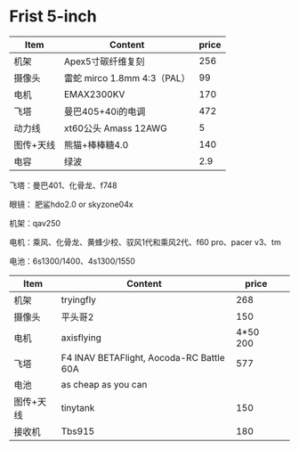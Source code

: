 # Frist 5-inch

| Item      | Content                     | price |
| --------- | --------------------------- | ----- |
| 机架      | Apex5寸碳纤维复刻           | 256   |
| 摄像头    | 雷蛇 mirco 1.8mm 4:3（PAL） | 99    |
| 电机      | EMAX2300KV                  | 170   |
| 飞塔      | 曼巴405+40i的电调           | 472   |
| 动力线    | xt60公头 Amass 12AWG        | 5     |
| 图传+天线 | 熊猫+棒棒糖4.0              | 140   |
| 电容      | 绿波                        | 2.9   |



飞塔：曼巴401、化骨龙、f748

眼镜： 肥鲨hdo2.0 or skyzone04x

机架：qav250

电机：乘风、化骨龙、黄蜂少校、驭风1代和乘风2代、f60 pro、pacer v3、tm

电池：6s1300/1400、4s1300/1550



























| Item      | Content                                  | price    |      |
| --------- | ---------------------------------------- | -------- | ---- |
| 机架      | tryingfly                                | 268      |      |
| 摄像头    | 平头哥2                                  | 150      |      |
| 电机      | axisflying                               | 4*50 200 |      |
| 飞塔      | F4 INAV BETAFlight, Aocoda-RC Battle 60A | 577      |      |
| 电池      | as cheap as you can                      |          |      |
| 图传+天线 | tinytank                                 | 150      |      |
| 接收机    | Tbs915                                   | 180      |      |











